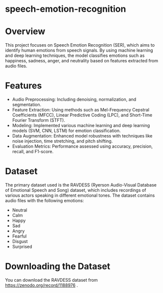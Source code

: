 # speech-emotion-recognition

# Overview
This project focuses on Speech Emotion Recognition (SER), which aims to identify human emotions from speech signals. By using machine learning and deep learning techniques, the model classifies emotions such as happiness, sadness, anger, and neutrality based on features extracted from audio files.

# Features
- Audio Preprocessing: Including denoising, normalization, and segmentation.
- Feature Extraction: Using methods such as Mel-Frequency Cepstral Coefficients (MFCC), Linear Predictive Coding (LPC), and Short-Time Fourier Transform (STFT).
- Modeling: Implemented various machine learning and deep learning models (SVM, CNN, LSTM) for emotion classification.
- Data Augmentation: Enhanced model robustness with techniques like noise injection, time stretching, and pitch shifting.
- Evaluation Metrics: Performance assessed using accuracy, precision, recall, and F1-score.
# Dataset
The primary dataset used is the RAVDESS (Ryerson Audio-Visual Database of Emotional Speech and Song) dataset, which includes recordings of various actors speaking in different emotional tones. The dataset contains audio files with the following emotions:

- Neutral
- Calm
- Happy
- Sad
- Angry
- Fearful
- Disgust
- Surprised

# Downloading the Dataset
You can download the RAVDESS dataset from https://zenodo.org/record/1188976 .
